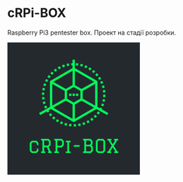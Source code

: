 # cRPi-BOX
Raspberry Pi3 pentester box.
Проект на стадії розробки.
<p><img src="https://github.com/cRPitonite/cRPi-BOX/blob/master/img/cRPi-BOX%20(square).png" height="300px" width="300px"><p>
